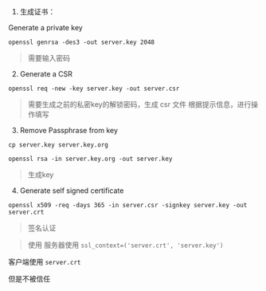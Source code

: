 1. 生成证书：

Generate a private key 

`openssl genrsa -des3 -out server.key 2048`

 > 需要输入密码

2. Generate a CSR 

`openssl req -new -key server.key -out server.csr`

 >需要生成之前的私密key的解锁密码，生成 csr 文件
 > 根据提示信息，进行操作填写
 

3. Remove Passphrase from key

`cp server.key server.key.org`

`openssl rsa -in server.key.org -out server.key`

 > 生成key

4. Generate self signed certificate

`openssl x509 -req -days 365 -in server.csr -signkey server.key -out server.crt`

 > 签名认证
 
>使用 服务器使用 `ssl_context=('server.crt', 'server.key')`

客户端使用 `server.crt`

但是不被信任

